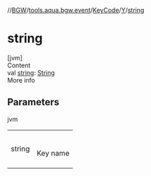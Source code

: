 //[BGW](../../../../index.md)/[tools.aqua.bgw.event](../../index.md)/[KeyCode](../index.md)/[Y](index.md)/[string](string.md)



# string  
[jvm]  
Content  
val [string](string.md): [String](https://kotlinlang.org/api/latest/jvm/stdlib/kotlin/-string/index.html)  
More info  


## Parameters  
  
jvm  
  
| | |
|---|---|
| <a name="tools.aqua.bgw.event/KeyCode.Y/string/#/PointingToDeclaration/"></a>string| <a name="tools.aqua.bgw.event/KeyCode.Y/string/#/PointingToDeclaration/"></a><br><br>Key name<br><br>|
  
  



